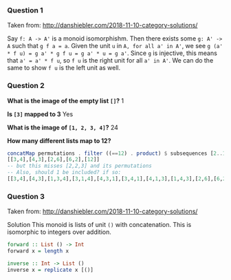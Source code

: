### Question 1

Taken from: http://danshiebler.com/2018-11-10-category-solutions/

Say `f: A -> A'` is a monoid isomorphishm. Then there exists some `g: A' -> A` such that `g f a = a`. Given the unit `u` in `A, for all a' in A'`, we see `g (a' * f u) = g a' * g f u = g a' * u = g a'`. Since `g` is injective, this means that `a' = a' * f u`, so `f u` is the right unit for all `a' in A'`. We can do the same to show `f u` is the left unit as well.

### Question 2

**What is the image of the empty list `[]`?** 
1

**Is `[3]` mapped to 3**
Yes

**What is the image of `[1, 2, 3, 4]`?** 24

**How many different lists map to 12?**
```hs
concatMap permutations . filter ((==12) . product) $ subsequences [2..12] -- yields:
[[3,4],[4,3],[2,6],[6,2],[12]]
-- but this misses [2,2,3] and its permutations
-- Also, should 1 be included? if so:
[[3,4],[4,3],[1,3,4],[3,1,4],[4,3,1],[3,4,1],[4,1,3],[1,4,3],[2,6],[6,2],[1,2,6],[2,1,6],[6,2,1],[2,6,1],[6,1,2],[1,6,2],[12],[1,12],[12,1]]
```

### Question 3

Taken from: http://danshiebler.com/2018-11-10-category-solutions/

Solution This monoid is lists of unit `()` with concatenation. This is isomorphic to integers over addition.

```hs
forward :: List () -> Int
forward x = length x

inverse :: Int -> List ()
inverse x = replicate x [()]
```

